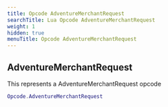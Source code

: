 ```yaml
---
title: Opcode AdventureMerchantRequest
searchTitle: Lua Opcode AdventureMerchantRequest
weight: 1
hidden: true
menuTitle: Opcode AdventureMerchantRequest
---
```

## AdventureMerchantRequest

This represents a AdventureMerchantRequest opcode
```lua
Opcode.AdventureMerchantRequest
```